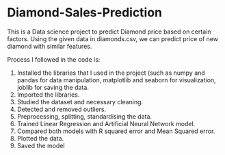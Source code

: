 # Diamond-Sales-Prediction

This is a Data science project to predict Diamond price based on certain factors. Using the given data in diamonds.csv, we can predict price of new diamond with similar features.

Process I followed in the code is:
1. Installed the libraries that I used in the project (such as numpy and pandas for data manipulation, matplotlib and seaborn for visualization, joblib for saving the data.
2. Imported the libraries.
3. Studied the dataset and necessary cleaning.
4. Detected and removed outliers.
5. Preprocessing, splitting, standardising the data.
6. Trained Linear Regression and Artificial Neural Network model.
7. Compared both models with R squared error and Mean Squared error.
8. Plotted the data.
9. Saved the model
